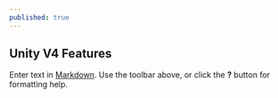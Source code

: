 ```yaml
---
published: true
---
```

## Unity V4 Features

Enter text in [Markdown](http://daringfireball.net/projects/markdown/). Use the toolbar above, or click the **?** button for formatting help.

